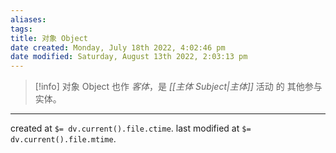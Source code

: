 ```yaml
---
aliases: 
tags: 
title: 对象 Object
date created: Monday, July 18th 2022, 4:02:46 pm
date modified: Saturday, August 13th 2022, 2:03:13 pm
---
```


> [!info] 对象 Object
> 也作 *客体*，是 *[[主体 Subject|主体]]* 活动 的 其他参与 实体。

---

created at `$= dv.current().file.ctime`.
last modified at `$= dv.current().file.mtime`.
